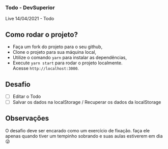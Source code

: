 ### Todo - DevSuperior

Live 14/04/2021 - Todo

## Como rodar o projeto?

- Faça um fork do projeto para o seu github, <br />
- Clone o projeto para sua máquina local,<br />
- Utilize o comando `yarn` para instalar as dependências, <br />
- Execute `yarn start` para rodar o projeto localmente. <br />
  Acesse `http://localhost:3000`.

## Desafio

- [ ] Editar o Todo <br />
- [ ] Salvar os dados na localStorage / Recuperar os dados da localStorage

## Observações
O desafio deve ser encarado como um exercício de fixação. faça ele apenas quando tiver um tempinho sobrando e suas aulas estiverem em dia 😜

